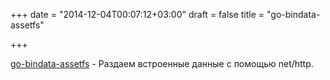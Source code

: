 +++
date = "2014-12-04T00:07:12+03:00"
draft = false
title = "go-bindata-assetfs"

+++

<p><a href="https://github.com/elazarl/go-bindata-assetfs">go-bindata-assetfs</a>&nbsp;- Раздаем встроенные данные с помощью&nbsp;net/http.</p>

